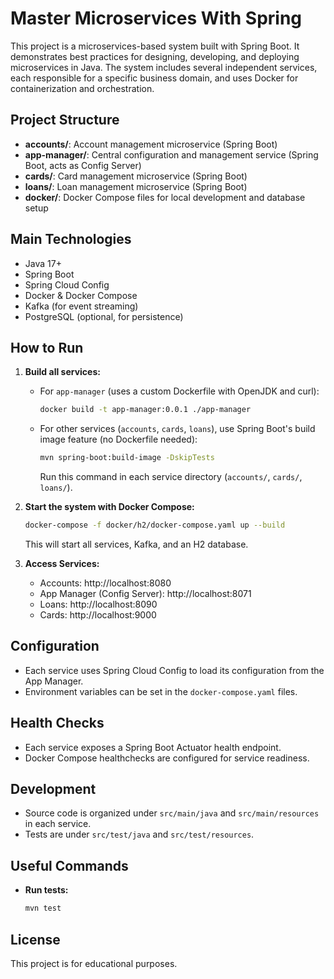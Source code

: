 # Master Microservices With Spring

This project is a microservices-based system built with Spring Boot. It demonstrates best practices for designing, developing, and deploying
microservices in Java. The system includes several independent services, each responsible for a specific business domain, and uses Docker
for containerization and orchestration.

## Project Structure

- **accounts/**: Account management microservice (Spring Boot)
- **app-manager/**: Central configuration and management service (Spring Boot, acts as Config Server)
- **cards/**: Card management microservice (Spring Boot)
- **loans/**: Loan management microservice (Spring Boot)
- **docker/**: Docker Compose files for local development and database setup

## Main Technologies

- Java 17+
- Spring Boot
- Spring Cloud Config
- Docker & Docker Compose
- Kafka (for event streaming)
- PostgreSQL (optional, for persistence)

## How to Run

1. **Build all services:**
    - For `app-manager` (uses a custom Dockerfile with OpenJDK and curl):
      ```sh
      docker build -t app-manager:0.0.1 ./app-manager
      ```
    - For other services (`accounts`, `cards`, `loans`), use Spring Boot's build image feature (no Dockerfile needed):
      ```sh
      mvn spring-boot:build-image -DskipTests
      ```
      Run this command in each service directory (`accounts/`, `cards/`, `loans/`).

2. **Start the system with Docker Compose:**
   ```sh
   docker-compose -f docker/h2/docker-compose.yaml up --build
   ```
   This will start all services, Kafka, and an H2 database.

3. **Access Services:**
    - Accounts: http://localhost:8080
    - App Manager (Config Server): http://localhost:8071
    - Loans: http://localhost:8090
    - Cards: http://localhost:9000

## Configuration

- Each service uses Spring Cloud Config to load its configuration from the App Manager.
- Environment variables can be set in the `docker-compose.yaml` files.

## Health Checks

- Each service exposes a Spring Boot Actuator health endpoint.
- Docker Compose healthchecks are configured for service readiness.

## Development

- Source code is organized under `src/main/java` and `src/main/resources` in each service.
- Tests are under `src/test/java` and `src/test/resources`.

## Useful Commands

- **Run tests:**
  ```sh
  mvn test
  ```

## License

This project is for educational purposes.
